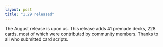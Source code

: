 ```yaml
---
layout: post
title: "1.29 released"
---
```



The August release is upon us. This release adds 41 premade decks, 228 cards,
most of which were contributed by community members. Thanks to all who
submitted card scripts. 

